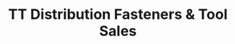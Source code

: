 ---
title: "TT Distribution Fasteners & Tool Sales"
url: /rantoul/tt-distribution-fasteners-und-tool-sales/
shop: Eisenwaren
---